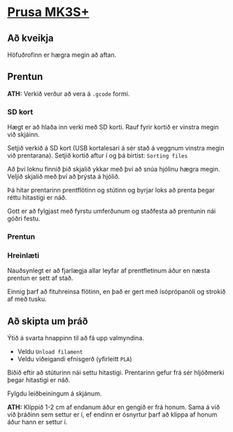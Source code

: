# [Prusa MK3S+](https://www.prusa3d.com/category/original-prusa-i3-mk3s/)

## Að kveikja

Höfuðrofinn er hægra megin að aftan. 

## Prentun

**ATH:** Verkið verður að vera á `.gcode` formi. 

### SD kort

Hægt er að hlaða inn verki með SD korti. Rauf fyrir kortið er vinstra megin við skjáinn. 

Setjið verkið á SD kort (USB kortalesari á sér stað á veggnum vinstra megin við prentarana). Setjið kortið aftur í og þá birtist: `Sorting files`

Að því loknu finnið þið skjalið ykkar með því að snúa hjólinu hægra megin. Veljið skjalið með því að þrýsta á hjólið. 

Þá hitar prentarinn prentflötinn og stútinn og byrjar loks að prenta þegar réttu hitastigi er náð. 

Gott er að fylgjast með fyrstu umferðunum og staðfesta að prentunin nái góðri festu. 

### Prentun

### Hreinlæti

Nauðsynlegt er að fjarlægja allar leyfar af prentfletinum áður en næsta prentun er sett af stað. 

Einnig þarf að fituhreinsa flötinn, en það er gert með ísóprópanóli og strokið af með tusku. 

## Að skipta um þráð

Ýtið á svarta hnappinn til að fá upp valmyndina. 

* Veldu `Unload filament`
* Veldu viðeigandi efnisgerð (yfirleitt `PLA`)

Bíðið eftir að stúturinn nái settu hitastigi. Prentarinn gefur frá sér hljóðmerki þegar hitastigi er náð. 

Fylgdu leiðbeiningum á skjánum. 

**ATH:** Klippið 1-2 cm af endanum áður en gengið er frá honum. Sama á við við þráðinn sem settur er í, ef endinn er ósnyrtur þarf að klippa af honum áður hann er settur í. 
